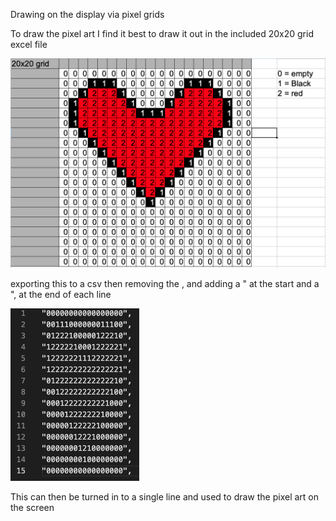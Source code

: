 Drawing on the display via pixel grids

To draw the pixel art I find it best to draw it out in the included 20x20 grid excel file

![Alt text](https://github.com/evilbobbins/BearWithMe/blob/main/RaspberryPi_Pico/MicroPython/Pimoroni_Display_Pack/pixel_art/Example_grid.png?raw=true "image")

exporting this to a csv then removing the , and adding a " at the start and a ", at the end of each line

![Alt text](https://github.com/evilbobbins/BearWithMe/blob/main/RaspberryPi_Pico/MicroPython/Pimoroni_Display_Pack/pixel_art/Example2.png?raw=true "image")

This can then be turned in to a single line and used to draw the pixel art on the screen
